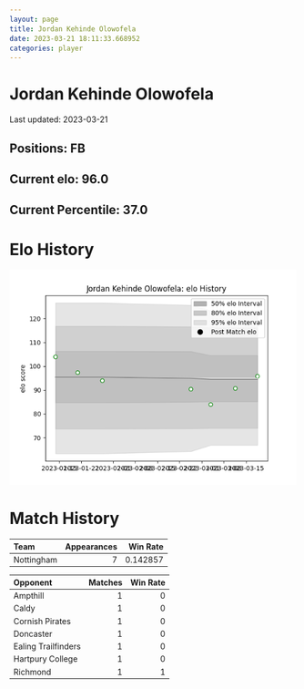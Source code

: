 ```yaml
---  
layout: page  
title: Jordan Kehinde Olowofela  
date: 2023-03-21 18:11:33.668952  
categories: player  
---
```

# Jordan Kehinde Olowofela


Last updated: 2023-03-21
## Positions: FB

## Current elo: 96.0

## Current Percentile: 37.0

# Elo History


![elo history](history_JordanKehindeOlowofela.png)
# Match History


| Team       |   Appearances |   Win Rate |
|:-----------|--------------:|-----------:|
| Nottingham |             7 |   0.142857 |

| Opponent            |   Matches |   Win Rate |
|:--------------------|----------:|-----------:|
| Ampthill            |         1 |          0 |
| Caldy               |         1 |          0 |
| Cornish Pirates     |         1 |          0 |
| Doncaster           |         1 |          0 |
| Ealing Trailfinders |         1 |          0 |
| Hartpury College    |         1 |          0 |
| Richmond            |         1 |          1 |